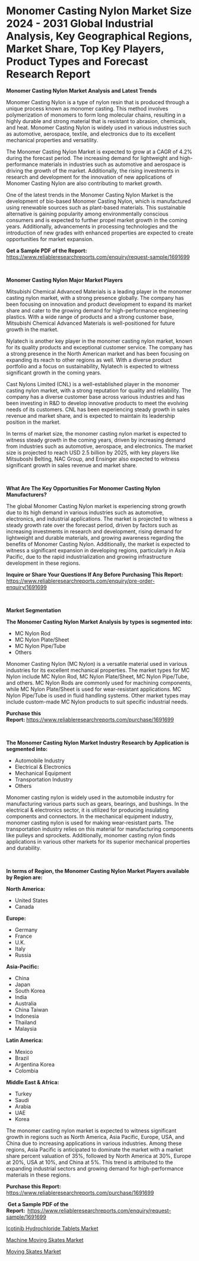 <p><h1>Monomer Casting Nylon Market Size 2024 - 2031 Global Industrial Analysis, Key Geographical Regions, Market Share, Top Key Players, Product Types and Forecast Research Report</h1></p><p><strong>Monomer Casting Nylon Market Analysis and Latest Trends</strong></p>
<p><p>Monomer Casting Nylon is a type of nylon resin that is produced through a unique process known as monomer casting. This method involves polymerization of monomers to form long molecular chains, resulting in a highly durable and strong material that is resistant to abrasion, chemicals, and heat. Monomer Casting Nylon is widely used in various industries such as automotive, aerospace, textile, and electronics due to its excellent mechanical properties and versatility.</p><p>The Monomer Casting Nylon Market is expected to grow at a CAGR of 4.2% during the forecast period. The increasing demand for lightweight and high-performance materials in industries such as automotive and aerospace is driving the growth of the market. Additionally, the rising investments in research and development for the innovation of new applications of Monomer Casting Nylon are also contributing to market growth.</p><p>One of the latest trends in the Monomer Casting Nylon Market is the development of bio-based Monomer Casting Nylon, which is manufactured using renewable sources such as plant-based materials. This sustainable alternative is gaining popularity among environmentally conscious consumers and is expected to further propel market growth in the coming years. Additionally, advancements in processing technologies and the introduction of new grades with enhanced properties are expected to create opportunities for market expansion.</p></p>
<p><strong>Get a Sample PDF of the Report:&nbsp;</strong> <a href="https://www.reliableresearchreports.com/enquiry/request-sample/1691699">https://www.reliableresearchreports.com/enquiry/request-sample/1691699</a></p>
<p>&nbsp;</p>
<p><strong>Monomer Casting Nylon Major Market Players</strong></p>
<p><p>Mitsubishi Chemical Advanced Materials is a leading player in the monomer casting nylon market, with a strong presence globally. The company has been focusing on innovation and product development to expand its market share and cater to the growing demand for high-performance engineering plastics. With a wide range of products and a strong customer base, Mitsubishi Chemical Advanced Materials is well-positioned for future growth in the market.</p><p>Nylatech is another key player in the monomer casting nylon market, known for its quality products and exceptional customer service. The company has a strong presence in the North American market and has been focusing on expanding its reach to other regions as well. With a diverse product portfolio and a focus on sustainability, Nylatech is expected to witness significant growth in the coming years.</p><p>Cast Nylons Limited (CNL) is a well-established player in the monomer casting nylon market, with a strong reputation for quality and reliability. The company has a diverse customer base across various industries and has been investing in R&D to develop innovative products to meet the evolving needs of its customers. CNL has been experiencing steady growth in sales revenue and market share, and is expected to maintain its leadership position in the market.</p><p>In terms of market size, the monomer casting nylon market is expected to witness steady growth in the coming years, driven by increasing demand from industries such as automotive, aerospace, and electronics. The market size is projected to reach USD 2.5 billion by 2025, with key players like Mitsuboshi Belting, NAC Group, and Ensinger also expected to witness significant growth in sales revenue and market share.</p></p>
<p>&nbsp;</p>
<p><strong>What Are The Key Opportunities For Monomer Casting Nylon Manufacturers?</strong></p>
<p><p>The global Monomer Casting Nylon market is experiencing strong growth due to its high demand in various industries such as automotive, electronics, and industrial applications. The market is projected to witness a steady growth rate over the forecast period, driven by factors such as increasing investments in research and development, rising demand for lightweight and durable materials, and growing awareness regarding the benefits of Monomer Casting Nylon. Additionally, the market is expected to witness a significant expansion in developing regions, particularly in Asia Pacific, due to the rapid industrialization and growing infrastructure development in these regions.</p></p>
<p><strong>Inquire or Share Your Questions If Any Before Purchasing This Report:</strong> <a href="https://www.reliableresearchreports.com/enquiry/pre-order-enquiry/1691699">https://www.reliableresearchreports.com/enquiry/pre-order-enquiry/1691699</a></p>
<p>&nbsp;</p>
<p><strong>Market Segmentation</strong></p>
<p><strong>The Monomer Casting Nylon Market Analysis by types is segmented into:</strong></p>
<p><ul><li>MC Nylon Rod</li><li>MC Nylon Plate/Sheet</li><li>MC Nylon Pipe/Tube</li><li>Others</li></ul></p>
<p><p>Monomer Casting Nylon (MC Nylon) is a versatile material used in various industries for its excellent mechanical properties. The market types for MC Nylon include MC Nylon Rod, MC Nylon Plate/Sheet, MC Nylon Pipe/Tube, and others. MC Nylon Rods are commonly used for machining components, while MC Nylon Plate/Sheet is used for wear-resistant applications. MC Nylon Pipe/Tube is used in fluid handling systems. Other market types may include custom-made MC Nylon products to suit specific industrial needs.</p></p>
<p><strong>Purchase this Report:&nbsp;</strong><a href="https://www.reliableresearchreports.com/purchase/1691699">https://www.reliableresearchreports.com/purchase/1691699</a></p>
<p>&nbsp;</p>
<p><strong>The Monomer Casting Nylon Market Industry Research by Application is segmented into:</strong></p>
<p><ul><li>Automobile Industry</li><li>Electrical & Electronics</li><li>Mechanical Equipment</li><li>Transportation Industry</li><li>Others</li></ul></p>
<p><p>Monomer casting nylon is widely used in the automobile industry for manufacturing various parts such as gears, bearings, and bushings. In the electrical & electronics sector, it is utilized for producing insulating components and connectors. In the mechanical equipment industry, monomer casting nylon is used for making wear-resistant parts. The transportation industry relies on this material for manufacturing components like pulleys and sprockets. Additionally, monomer casting nylon finds applications in various other markets for its superior mechanical properties and durability.</p></p>
<p>&nbsp;</p>
<p><strong>In terms of Region, the Monomer Casting Nylon Market Players available by Region are:</strong></p>
<p>
    <p> <strong> North America: </strong>
        <ul>
            <li>United States</li>
            <li>Canada</li>
        </ul>
        </p> 
    <p> <strong> Europe: </strong>
        <ul>
            <li>Germany</li>
            <li>France</li>
            <li>U.K.</li>
            <li>Italy</li>
            <li>Russia</li>
        </ul>
        </p> 
    <p> <strong> Asia-Pacific: </strong>
        <ul>
            <li>China</li>
            <li>Japan</li>
            <li>South Korea</li>
            <li>India</li>
            <li>Australia</li>
            <li>China Taiwan</li>
            <li>Indonesia</li>
            <li>Thailand</li>
            <li>Malaysia</li>
        </ul>
        </p> 
    <p> <strong> Latin America: </strong>
        <ul>
            <li>Mexico</li>
            <li>Brazil</li>
            <li>Argentina Korea</li>
            <li>Colombia</li>
        </ul>
        </p> 
    <p> <strong> Middle East & Africa: </strong>
        <ul>
            <li>Turkey</li>
            <li>Saudi</li>
            <li>Arabia</li>
            <li>UAE</li>
            <li>Korea</li>
        </ul>
    </p>
    </p>
<p><p>The monomer casting nylon market is expected to witness significant growth in regions such as North America, Asia Pacific, Europe, USA, and China due to increasing applications in various industries. Among these regions, Asia Pacific is anticipated to dominate the market with a market share percent valuation of 35%, followed by North America at 30%, Europe at 20%, USA at 10%, and China at 5%. This trend is attributed to the expanding industrial sectors and growing demand for high-performance materials in these regions.</p></p>
<p><strong>Purchase this Report: </strong><a href="https://www.reliableresearchreports.com/purchase/1691699">https://www.reliableresearchreports.com/purchase/1691699</a></p>
<p>&nbsp;<strong>Get a Sample PDF of the Report:&nbsp;&nbsp;</strong><a href="https://www.reliableresearchreports.com/enquiry/request-sample/1691699">https://www.reliableresearchreports.com/enquiry/request-sample/1691699</a></p>
<p><strong></strong></p>
<p><p><a href="https://view.publitas.com/reportprime-1/icotinib-hydrochloride-tablets-market-size-2023-2030-global-industrial-analysis-key-geographical-regions-market-share-top-key-players-product-types-and-forecast-research-report/">Icotinib Hydrochloride Tablets Market</a></p><p><a href="https://view.publitas.com/reportprime-1/machine-moving-skates-market-size-evaluating-its-market-trends-growth-and-projections-2023-2030/">Machine Moving Skates Market</a></p><p><a href="https://view.publitas.com/reportprime-1/moving-skates-market-size-growing-and-forecasted-for-period-from-2023-2030-and-provides-complete-market-analysis-of-this-market/">Moving Skates Market</a></p></p>